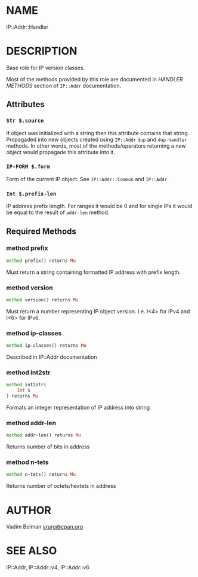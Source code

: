 NAME
====

IP::Addr::Handler

DESCRIPTION
===========

Base role for IP version classes.

Most of the methods provided by this role are documented in _HANDLER METHODS_ section of `IP::Addr` documentation.

Attributes
----------

### `Str $.source`

If object was initialized with a string then this attribute contains that string. Propagaded into new objects created using `IP::Addr` `dup` and `dup-handler` methods. In other words, most of the methods/operators returning a new object would propagade this attribute into it.

### `IP-FORM $.form`

Form of the current IP object. See `IP::Addr::Common` and `IP::Addr`.

### `Int $.prefix-len`

IP address prefix length. For ranges it would be 0 and for single IPs it would be equal to the result of `addr-len` method.

Required Methods
----------------

### method prefix

```raku
method prefix() returns Mu
```

Must return a string containing formatted IP address with prefix length.

### method version

```raku
method version() returns Mu
```

Must return a number representing IP object version. I.e. I<4> for IPv4 and I<6> for IPv6.

### method ip-classes

```raku
method ip-classes() returns Mu
```

Described in IP::Addr documentation

### method int2str

```raku
method int2str(
    Int $
) returns Mu
```

Formats an integer representation of IP address into string

### method addr-len

```raku
method addr-len() returns Mu
```

Returns number of bits in address

### method n-tets

```raku
method n-tets() returns Mu
```

Returns number of octets/hextets in address

AUTHOR
======

Vadim Belman <vrurg@cpan.org>

SEE ALSO
========

IP::Addr, IP::Addr::v4, IP::Addr::v6

